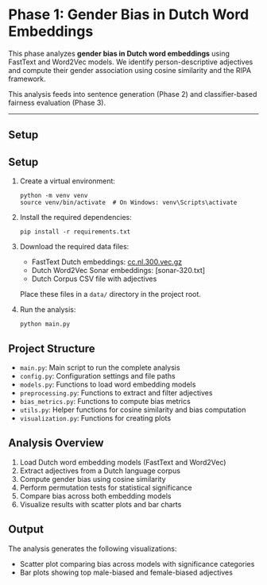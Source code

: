 # Phase 1: Gender Bias in Dutch Word Embeddings

This phase analyzes **gender bias in Dutch word embeddings** using FastText and Word2Vec models. We identify person-descriptive adjectives and compute their gender association using cosine similarity and the RIPA framework.

This  analysis feeds into sentence generation (Phase 2) and classifier-based fairness evaluation (Phase 3).

---

## Setup

## Setup

1. Create a virtual environment:
   ```
   python -m venv venv
   source venv/bin/activate  # On Windows: venv\Scripts\activate
   ```

2. Install the required dependencies:
   ```
   pip install -r requirements.txt
   ```

3. Download the required data files:
   - FastText Dutch embeddings: [cc.nl.300.vec.gz](https://fasttext.cc/docs/en/crawl-vectors.html)
   - Dutch Word2Vec Sonar embeddings: [sonar-320.txt]
   - Dutch Corpus CSV file with adjectives

   Place these files in a `data/` directory in the project root.

4. Run the analysis:
   ```
   python main.py
   ```

## Project Structure

- `main.py`: Main script to run the complete analysis
- `config.py`: Configuration settings and file paths
- `models.py`: Functions to load word embedding models
- `preprocessing.py`: Functions to extract and filter adjectives
- `bias_metrics.py`: Functions to compute bias metrics
- `utils.py`: Helper functions for cosine similarity and bias computation
- `visualization.py`: Functions for creating plots

## Analysis Overview

1. Load Dutch word embedding models (FastText and Word2Vec)
2. Extract adjectives from a Dutch language corpus
3. Compute gender bias using cosine similarity
4. Perform permutation tests for statistical significance
5. Compare bias across both embedding models
6. Visualize results with scatter plots and bar charts

## Output

The analysis generates the following visualizations:
- Scatter plot comparing bias across models with significance categories
- Bar plots showing top male-biased and female-biased adjectives